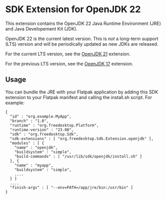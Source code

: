 # SDK Extension for OpenJDK 22

This extension contains the OpenJDK 22 Java Runtime Environment (JRE) and Java Developement Kit (JDK).

OpenJDK 22 is the current latest version. This is *not* a long-term support (LTS) version and will be periodically updated as new JDKs are released.

For the current LTS version, see the [OpenJDK 21](https://github.com/flathub/org.freedesktop.Sdk.Extension.openjdk21) extension.

For the previous LTS version, see the [OpenJDK 17](https://github.com/flathub/org.freedesktop.Sdk.Extension.openjdk17) extension.

## Usage

You can bundle the JRE with your Flatpak application by adding this SDK extension to your Flatpak manifest and calling the install.sh script. For example:

```
{
  "id" : "org.example.MyApp",
  "branch" : "1.0",
  "runtime" : "org.freedesktop.Platform",
  "runtime-version" : "23.08",
  "sdk" : "org.freedesktop.Sdk",
  "sdk-extensions" : [ "org.freedesktop.Sdk.Extension.openjdk" ],
  "modules" : [ {
    "name" : "openjdk",
    "buildsystem" : "simple",
    "build-commands" : [ "/usr/lib/sdk/openjdk/install.sh" ]
  }, {
    "name" : "myapp",
    "buildsystem" : "simple",
    ....
  } ]
  ....
  "finish-args" : [ "--env=PATH=/app/jre/bin:/usr/bin" ]
}
```

